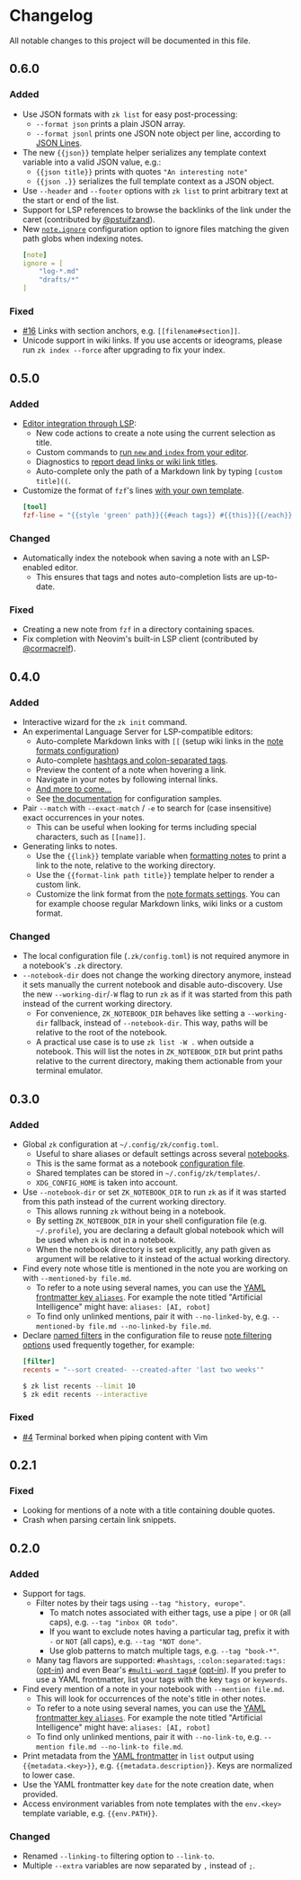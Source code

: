 # Changelog

All notable changes to this project will be documented in this file.

<!-- ## Unreleased -->

## 0.6.0

### Added

* Use JSON formats with `zk list` for easy post-processing:
    * `--format json` prints a plain JSON array.
    * `--format jsonl` prints one JSON note object per line, according to [JSON Lines](https://jsonlines.org/).
* The new `{{json}}` template helper serializes any template context variable into a valid JSON value, e.g.:
    * `{{json title}}` prints with quotes `"An interesting note"`
    * `{{json .}}` serializes the full template context as a JSON object.
* Use `--header` and `--footer` options with `zk list` to print arbitrary text at the start or end of the list.
* Support for LSP references to browse the backlinks of the link under the caret (contributed by [@pstuifzand](https://github.com/mickael-menu/zk/pull/58)).
* New [`note.ignore`](docs/config-note.md) configuration option to ignore files matching the given path globs when indexing notes.
    ```yaml
    [note]
    ignore = [
        "log-*.md"
        "drafts/*"
    ]
    ```

### Fixed

* [#16](https://github.com/mickael-menu/zk/issues/16) Links with section anchors, e.g. `[[filename#section]]`.
* Unicode support in wiki links. If you use accents or ideograms, please run `zk index --force` after upgrading to fix your index.


## 0.5.0

### Added

* [Editor integration through LSP](https://github.com/mickael-menu/zk/issues/22):
    * New code actions to create a note using the current selection as title.
    * Custom commands to [run `new` and `index` from your editor](docs/editors-integration.md#custom-commands).
    * Diagnostics to [report dead links or wiki link titles](docs/config-lsp.md).
    * Auto-complete only the path of a Markdown link by typing `[custom title]((`.
* Customize the format of `fzf`'s lines [with your own template](docs/tool-fzf.md).
    ```toml
    [tool]
    fzf-line = "{{style 'green' path}}{{#each tags}} #{{this}}{{/each}} {{style 'black' body}}"
    ```

### Changed

* Automatically index the notebook when saving a note with an LSP-enabled editor.
    * This ensures that tags and notes auto-completion lists are up-to-date.

### Fixed

* Creating a new note from `fzf` in a directory containing spaces.
* Fix completion with Neovim's built-in LSP client (contributed by [@cormacrelf](https://github.com/mickael-menu/zk/pull/39)).


## 0.4.0

### Added

* Interactive wizard for the `zk init` command.
* An experimental Language Server for LSP-compatible editors:
    * Auto-complete Markdown links with `[[` (setup wiki links in the [note formats configuration](docs/note-format.md))
    * Auto-complete [hashtags and colon-separated tags](docs/tags.md).
    * Preview the content of a note when hovering a link.
    * Navigate in your notes by following internal links.
    * [And more to come...](https://github.com/mickael-menu/zk/issues/22)
    * See [the documentation](docs/editors-integration.md) for configuration samples.
* Pair `--match` with `--exact-match` / `-e` to search for (case insensitive) exact occurrences in your notes.
    * This can be useful when looking for terms including special characters, such as `[[name]]`.
* Generating links to notes.
    * Use the `{{link}}` template variable when [formatting notes](docs/template-format.md) to print a link to the note, relative to the working directory.
    * Use the `{{format-link path title}}` template helper to render a custom link.
    * Customize the link format from the [note formats settings](docs/note-format.md). You can for example choose regular Markdown links, wiki links or a custom format.

### Changed

* The local configuration file (`.zk/config.toml`) is not required anymore in a notebook's `.zk` directory.
* `--notebook-dir` does not change the working directory anymore, instead it sets manually the current notebook and disable auto-discovery. Use the new `--working-dir`/`-W` flag to run `zk` as if it was started from this path instead of the current working directory.
    * For convenience, `ZK_NOTEBOOK_DIR` behaves like setting a `--working-dir` fallback, instead of `--notebook-dir`. This way, paths will be relative to the root of the notebook.
    * A practical use case is to use `zk list -W .` when outside a notebook. This will list the notes in `ZK_NOTEBOOK_DIR` but print paths relative to the current directory, making them actionable from your terminal emulator.


## 0.3.0

### Added

* Global `zk` configuration at `~/.config/zk/config.toml`.
    * Useful to share aliases or default settings across several [notebooks](docs/notebook.md).
    * This is the same format as a notebook [configuration file](docs/config.md).
    * Shared templates can be stored in `~/.config/zk/templates/`.
    * `XDG_CONFIG_HOME` is taken into account.
* Use `--notebook-dir` or set `ZK_NOTEBOOK_DIR` to run `zk` as if it was started from this path instead of the current working directory.
    * This allows running `zk` without being in a notebook.
    * By setting `ZK_NOTEBOOK_DIR` in your shell configuration file (e.g. `~/.profile`), you are declaring a default global notebook which will be used when `zk` is not in a notebook.
    * When the notebook directory is set explicitly, any path given as argument will be relative to it instead of the actual working directory.
* Find every note whose title is mentioned in the note you are working on with `--mentioned-by file.md`.
    * To refer to a note using several names, you can use the [YAML frontmatter key `aliases`](https://publish.obsidian.md/help/How+to/Add+aliases+to+note). For example the note titled "Artificial Intelligence" might have: `aliases: [AI, robot]`
    * To find only unlinked mentions, pair it with `--no-linked-by`, e.g. `--mentioned-by file.md --no-linked-by file.md`.
* Declare [named filters](docs/config-filter.md) in the configuration file to reuse [note filtering options](docs/note-filtering.md) used frequently together, for example:
    ```toml
    [filter]
    recents = "--sort created- --created-after 'last two weeks'"
    ```
    ```sh
    $ zk list recents --limit 10
    $ zk edit recents --interactive
    ```

### Fixed

* [#4](https://github.com/mickael-menu/zk/issues/4) Terminal borked when piping content with Vim


## 0.2.1

### Fixed

* Looking for mentions of a note with a title containing double quotes.
* Crash when parsing certain link snippets.


## 0.2.0

### Added

* Support for tags.
    * Filter notes by their tags using `--tag "history, europe"`.
        * To match notes associated with either tags, use a pipe `|` or `OR` (all caps), e.g. `--tag "inbox OR todo"`.
        * If you want to exclude notes having a particular tag, prefix it with `-` or `NOT` (all caps), e.g. `--tag "NOT done"`.
        * Use glob patterns to match multiple tags, e.g. `--tag "book-*"`.
    * Many tag flavors are supported: `#hashtags`, `:colon:separated:tags:` ([opt-in](docs/note-format.md)) and even Bear's [`#multi-word tags#`](https://blog.bear.app/2017/11/bear-tips-how-to-create-multi-word-tags/) ([opt-in](docs/note-format.md)). If you prefer to use a YAML frontmatter, list your tags with the key `tags` or `keywords`.
* Find every mention of a note in your notebook with `--mention file.md`.
    * This will look for occurrences of the note's title in other notes.
    * To refer to a note using several names, you can use the [YAML frontmatter key `aliases`](https://publish.obsidian.md/help/How+to/Add+aliases+to+note). For example the note titled "Artificial Intelligence" might have: `aliases: [AI, robot]`
    * To find only unlinked mentions, pair it with `--no-link-to`, e.g. `--mention file.md --no-link-to file.md`.
* Print metadata from the [YAML frontmatter](docs/note-frontmatter.md) in `list` output using `{{metadata.<key>}}`, e.g. `{{metadata.description}}`. Keys are normalized to lower case.
* Use the YAML frontmatter key `date` for the note creation date, when provided.
* Access environment variables from note templates with the `env.<key>` template variable, e.g. `{{env.PATH}}`.

### Changed

* Renamed `--linking-to` filtering option to `--link-to`.
* Multiple `--extra` variables are now separated by `,` instead of `;`.
